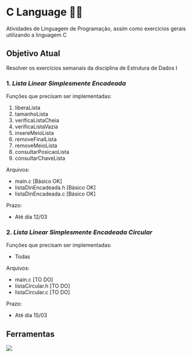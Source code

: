 # C Language 👨‍💻

Atividades de Linguagem de Programação, assim como exercícios gerais utilizando a linguagem C

## Objetivo Atual

Resolver os exercícios semanais da disciplina de Estrutura de Dados I

### 1. *Lista Linear Simplesmente Encadeada*

Funções que precisam ser implementadas:

1. liberaLista
2. tamanhoLista
3. verificaListaCheia
4. verificaListaVazia
5. insereMeioLista
6. removeFinalLista
7. removeMeioLista
8. consultarPosicaoLista
9. consultarChaveLista

Arquivos:

- main.c [Básico OK]
- listaDinEncadeada.h [Básico OK]
- listaDinEncadeada.c [Básico OK]

Prazo:

- Até dia 12/03

### 2. *Lista Linear Simplesmente Encadeada Circular*

Funções que precisam ser implementadas:

- Todas

Arquivos:

- main.c [TO DO]
- listaCircular.h [TO DO]
- listaCircular.c [TO DO]

Prazo:

- Até dia 15/03

## Ferramentas

![](https://img.shields.io/badge/Code-C_Language-informational?style=flat&logo=C&logoColor=white&color=5e97d0)
